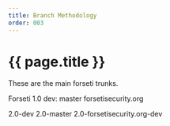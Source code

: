 ```yaml
---
title: Branch Methodology
order: 003
---
```


#  {{ page.title }}

These are the main forseti trunks.

Forseti 1.0
dev: 
master
forsetisecurity.org

2.0-dev
2.0-master
2.0-forsetisecurity.org-dev
